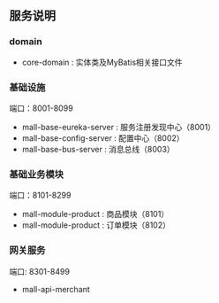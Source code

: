 ## 服务说明
### domain
- core-domain : 实体类及MyBatis相关接口文件
### 基础设施
端口：8001-8099
- mall-base-eureka-server : 服务注册发现中心（8001）
- mall-base-config-server : 配置中心（8002）
- mall-base-bus-server : 消息总线（8003）

### 基础业务模块
端口：8101-8299
- mall-module-product : 商品模块（8101）
- mall-module-product : 订单模块（8102）

### 网关服务
端口: 8301-8499
- mall-api-merchant

